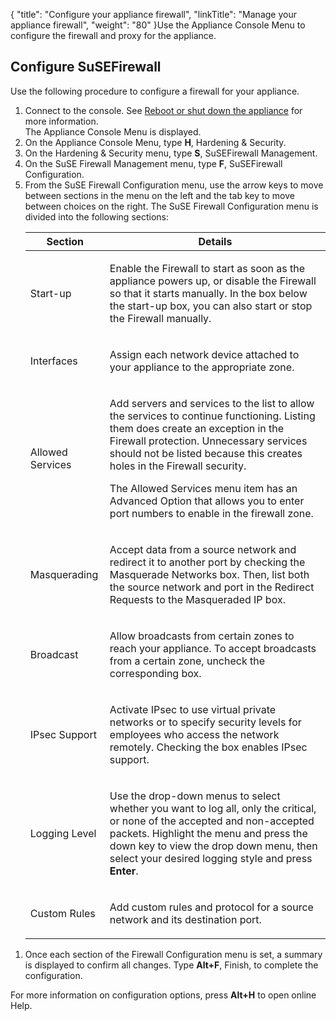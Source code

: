 {
    "title": "Configure your appliance firewall",
    "linkTitle": "Manage your appliance firewall",
    "weight": "80"
}Use the Appliance Console Menu to configure the firewall and proxy for the appliance.

<span id="_Toc331683662"></span>

## Configure SuSEFirewall

Use the following procedure to configure a firewall for your appliance.

1.  Connect to the console. See <a href="../appliancestartup_reboot_shutdown#_Ref331672216" class="MCXref xref">Reboot or shut down the appliance</a> for more information.  
    The Appliance Console Menu is displayed.
2.  On the Appliance Console Menu, type **H**, Hardening & Security.
3.  On the Hardening & Security menu, type **S**, SuSEFirewall Management.
4.  On the SuSE Firewall Management menu, type **F**, SuSEFirewall Configuration.
5.  From the SuSE Firewall Configuration menu, use the arrow keys to move between sections in the menu on the left and the tab key to move between choices on the right. The SuSE Firewall Configuration menu is divided into the following sections:  
    <table>
       <thead>
          <tr>
    <th class="HeadE-Column1-Header1">Section         </th>
    <th class="HeadD-Column1-Header1">Details         </th>
          </tr>
       </thead>
       <tbody>
          <tr>
             <td><p>Start-up</p>         </td>
             <td><p>Enable the Firewall to start as soon as the appliance powers up, or disable the Firewall so that it starts manually. In the box below the start-up box, you can also start or stop the Firewall manually.</p>         </td>
          </tr>
          <tr>
             <td><p>Interfaces</p>         </td>
             <td><p>Assign each network device attached to your appliance to the appropriate zone.</p>         </td>
          </tr>
          <tr>
             <td><p>Allowed Services</p>         </td>
             <td><p>Add servers and services to the list to allow the services to continue functioning. Listing them does create an exception in the Firewall protection. Unnecessary services should not be listed because this creates holes in the Firewall security.</p>
    <p>The Allowed Services menu item has an Advanced Option that allows you to enter port numbers to enable in the firewall zone.</p>         </td>
          </tr>
          <tr>
             <td><p>Masquerading</p>         </td>
             <td><p>Accept data from a source network and redirect it to another port by checking the Masquerade Networks box. Then, list both the source network and port in the Redirect Requests to the Masqueraded IP box.</p>         </td>
          </tr>
          <tr>
             <td><p>Broadcast</p>         </td>
             <td><p>Allow broadcasts from certain zones to reach your appliance. To accept broadcasts from a certain zone, uncheck the corresponding box.</p>         </td>
          </tr>
          <tr>
             <td><p>IPsec Support</p>         </td>
             <td><p>Activate IPsec to use virtual private networks or to specify security levels for employees who access the network remotely. Checking the box enables IPsec support.</p>         </td>
          </tr>
          <tr>
             <td><p>Logging Level</p>         </td>
             <td><p>Use the drop-down menus to select whether you want to log all, only the critical, or none of the accepted and non-accepted packets. Highlight the menu and press the down key to view the drop down menu, then select your desired logging style and press <strong>Enter</strong>.</p>         </td>
          </tr>
          <tr>
             <td><p>Custom Rules</p>         </td>
             <td><p>Add custom rules and protocol for a source network and its destination port.</p>         </td>
          </tr>
       </tbody>
    </table>

<!-- -->

1.  Once each section of the Firewall Configuration menu is set, a summary is displayed to confirm all changes. Type **Alt+F**, Finish, to complete the configuration.

For more information on configuration options, press **Alt+H** to open online Help.
